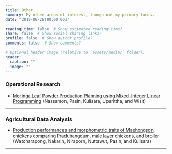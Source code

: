```yaml
---
title: Other
summary: My other areas of interest, though not my primary focus. 
date: "2019-06-28T00:00:00Z"

reading_time: false  # Show estimated reading time?
share: false  # Show social sharing links?
profile: false  # Show author profile?
comments: false  # Show comments?

# Optional header image (relative to `assets/media/` folder).
header:
  caption: ""
  image: ""
---
```


<div style="font-size: 14px;">
  

### Operational Research

- [Moringa Leaf Powder Production Planning using Mixed-Integer Linear Programming](https://so03.tci-thaijo.org/index.php/msj/article/view/256431) (Nassamon, Pasin, Kulisara, Uparittha, and Wisit)
___

### Agricultural Data Analysis

- [Production performances and morphometric traits of Maehongson chickens comparing Praduhangdum, male layer chickens, and broiler](https://li01.tci-thaijo.org/index.php/agkasetkaj/article/view/258270) (Watcharapong, Nakarin, Niraporn, Nuttawut, Pasin, and Kulisara)
___

</div>
